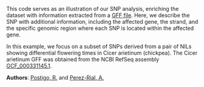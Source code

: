 This code serves as an illustration of our SNP analysis, enriching the dataset with information extracted from a [GFF file](https://www.ensembl.org/info/website/upload/gff.html).
Here, we describe the SNP with additional information, including the affected gene, the strand, and the specific genomic region where each SNP is located within the affected gene.

In this example, we focus on a subset of SNPs derived from a pair of NILs showing differential flowering times in Cicer arietinum (chickpea). 
The Cicer arietinum GFF was obtained from the NCBI RefSeq assembly [GCF_000331145.1](https://www.ncbi.nlm.nih.gov/datasets/genome/GCF_000331145.1/). 


**Authors**: [Postigo, R.](https://github.com/RafaelPostigo) and  [Perez-Rial, A.](https://github.com/APerezRial)
